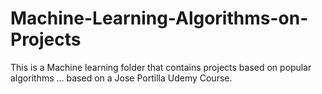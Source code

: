 # Machine-Learning-Algorithms-on-Projects
This is a Machine learning folder that contains projects based on popular algorithms ... based on a Jose Portilla Udemy Course.
